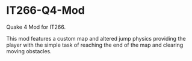 # IT266-Q4-Mod

Quake 4 Mod for IT266.

This mod features a custom map and altered jump physics providing the player with the simple task of reaching the end of the map and clearing moving obstacles.
